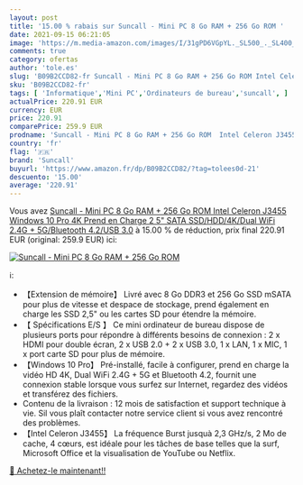 ```yaml
---
layout: post
title: '15.00 % rabais sur Suncall - Mini PC 8 Go RAM + 256 Go ROM '
date: 2021-09-15 06:21:05
image: 'https://m.media-amazon.com/images/I/31gPD6VGpYL._SL500_._SL400_.jpg'
comments: true
category: ofertas
author: 'tole.es'
slug: 'B09B2CCD82-fr Suncall - Mini PC 8 Go RAM + 256 Go ROM Intel Celeron...'
sku: 'B09B2CCD82-fr'
tags: [ 'Informatique','Mini PC','Ordinateurs de bureau','suncall', ]
actualPrice: 220.91 EUR
currency: EUR
price: 220.91
comparePrice: 259.9 EUR
prodname: 'Suncall - Mini PC 8 Go RAM + 256 Go ROM  Intel Celeron J3455  Windows 10 Pro 4K  Prend en Charge 2 5" SATA SSD/HDD/4K/Dual WiFi 2.4G + 5G/Bluetooth 4.2/USB 3.0'
country: 'fr'
flag: '🇫🇷'
brand: 'Suncall'
buyurl: 'https://www.amazon.fr/dp/B09B2CCD82/?tag=tolees0d-21'
descuento: '15.00'
average: '220.91'
---
```


Vous avez [Suncall - Mini PC 8 Go RAM + 256 Go ROM  Intel Celeron J3455  Windows 10 Pro 4K  Prend en Charge 2 5" SATA SSD/HDD/4K/Dual WiFi 2.4G + 5G/Bluetooth 4.2/USB 3.0](https://www.amazon.fr/dp/B09B2CCD82/?tag=tolees0d-21)  à  15.00 % de réduction, prix final  220.91 EUR (original: 259.9 EUR) ici:

[![Suncall - Mini PC 8 Go RAM + 256 Go ROM ](https://m.media-amazon.com/images/I/31gPD6VGpYL._SL500_._SL400_.jpg)](https://www.amazon.fr/dp/B09B2CCD82/?tag=tolees0d-21)

ℹ️:

- 【Extension de mémoire】 Livré avec 8 Go DDR3 et 256 Go SSD mSATA pour plus de vitesse et despace de stockage, prend également en charge les SSD 2,5" ou les cartes SD pour étendre la mémoire.
- 【 Spécifications E/S 】 Ce mini ordinateur de bureau dispose de plusieurs ports pour répondre à différents besoins de connexion : 2 x HDMI pour double écran, 2 x USB 2.0 + 2 x USB 3.0, 1 x LAN, 1 x MIC, 1 x port carte SD pour plus de mémoire.
- 【Windows 10 Pro】 Pré-installé, facile à configurer, prend en charge la vidéo HD 4K, Dual WiFi 2.4G + 5G et Bluetooth 4.2, fournit une connexion stable lorsque vous surfez sur Internet, regardez des vidéos et transférez des fichiers.
- Contenu de la livraison : 12 mois de satisfaction et support technique à vie. Sil vous plaît contacter notre service client si vous avez rencontré des problèmes.
- 【Intel Celeron J3455】 La fréquence Burst jusquà 2,3 GHz/s, 2 Mo de cache, 4 cœurs, est idéale pour les tâches de base telles que la surf, Microsoft Office et la visualisation de YouTube ou Netflix.

[🛒 Achetez-le maintenant!!](https://www.amazon.fr/dp/B09B2CCD82/?tag=tolees0d-21)
